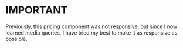 # IMPORTANT
Previously, this pricing component was not responsive, but since I now learned media queries, I have tried my best to make it as responsive as possible.
